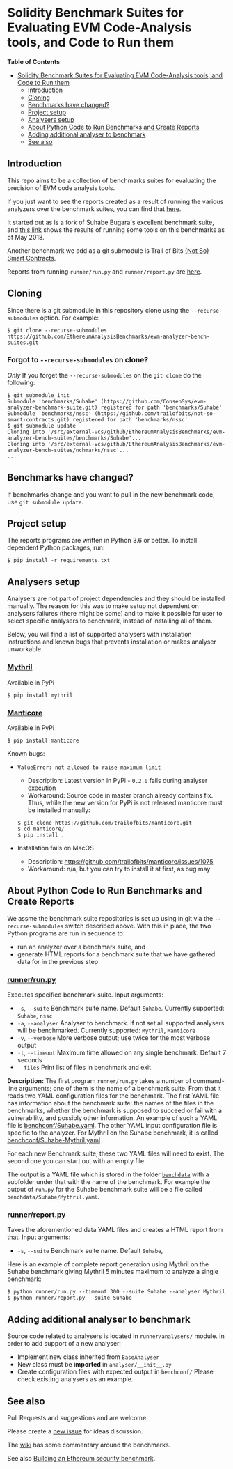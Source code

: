 # Solidity Benchmark Suites for Evaluating EVM Code-Analysis tools, and Code to Run them

<!-- markdown-toc start - Don't edit this section. Run M-x markdown-toc-refresh-toc -->
**Table of Contents**

- [Solidity Benchmark Suites for Evaluating EVM Code-Analysis tools, and Code to Run them](#solidity-benchmark-suites-for-evaluating-evm-code-analysis-tools-and-code-to-run-them)
    - [Introduction](#introduction)
    - [Cloning](#cloning)
    - [Benchmarks have changed?](#benchmarks-have-changed)
    - [Project setup](#project-setup)
    - [Analysers setup](#analysers-setup)
    - [About Python Code to Run Benchmarks and Create Reports](#about-python-code-to-run-benchmarks-and-create-reports)
    - [Adding additional analyser to benchmark](#adding-additional-analyser-to-benchmark)
    - [See also](#see-also)

<!-- markdown-toc end -->


## Introduction

This repo aims to be a collection of benchmarks suites for evaluating the precision of EVM code analysis tools.

If you just want to see the reports created as a result of running the various analyzers over the benchmark suites, you can find that [here](https://ethereumanalysisbenchmarks.github.io/).

It started out as is a fork of Suhabe Bugara's excellent benchmark
suite, and [this
link](https://diligence.consensys.net/evm-analyzer-benchmark-suite)
shows the results of running some tools on this benchmarks as of May
2018.

Another benchmark we add as a git submodule is Trail of Bits [(Not So) Smart Contracts](https://github.com/trailofbits/not-so-smart-contracts).

Reports from running `runner/run.py` and `runner/report.py` are [here](https://EthereumAnalysisBenchmarks.github.io/).

## Cloning

Since there is a git submodule in this repository clone using the `--recurse-submodules` option. For example:

```console
$ git clone --recurse-submodules https://github.com/EthereumAnalysisBenchmarks/evm-analyzer-bench-suites.git
```

### Forgot to `--recurse-submodules` on clone?

_Only_ If you forget the `--recurse-submodules` on the `git clone` do the following:

```console
$ git submodule init
Submodule 'benchmarks/Suhabe' (https://github.com/ConsenSys/evm-analyzer-benchmark-suite.git) registered for path 'benchmarks/Suhabe'
Submodule 'benchmarks/nssc' (https://github.com/trailofbits/not-so-smart-contracts.git) registered for path 'benchmarks/nssc'
$ git submodule update
Cloning into '/src/external-vcs/github/EthereumAnalysisBenchmarks/evm-analyzer-bench-suites/benchmarks/Suhabe'...
Cloning into '/src/external-vcs/github/EthereumAnalysisBenchmarks/evm-analyzer-bench-suites/nchmarks/nssc'...
...
```

## Benchmarks have changed?

If benchmarks change and you want to pull in the new benchmark code, use `git submodule update`.

## Project setup

The reports programs are written in Python 3.6 or better. To install dependent Python packages, run:
```console
$ pip install -r requirements.txt
```

## Analysers setup
Analysers are not part of project dependencies and they should be installed manually. The reason for this was to make setup not dependent on analysers failures (there might be some) and to make it possible for user to select specific analysers to benchmark, instead of installing all of them.  

Below, you will find a list of supported analysers with installation instructions and known bugs that prevents installation or makes analyser unworkable.

### [Mythril](https://github.com/ConsenSys/mythril)
Available in PyPi
```console
$ pip install mythril
```

### [Manticore](https://github.com/trailofbits/manticore)
Available in PyPi
```console
$ pip install manticore
```

Known bugs:
- `ValueError: not allowed to raise maximum limit`
  * Description: Latest version in PyPi - `0.2.0` fails during analyser execution
  * Workaround: Source code in master branch already contains fix. Thus, while the new version for PyPi is not released manticore must be installed manually:
  ```console
  $ git clone https://github.com/trailofbits/manticore.git
  $ cd manticore/
  $ pip install .
  ```

- Installation fails on MacOS
  * Description: https://github.com/trailofbits/manticore/issues/1075
  * Workaround: n/a, but you can try to install it at first, as bug may  

## About Python Code to Run Benchmarks and Create Reports

We assme the benchmark suite repositories is set up using in git via the `--recurse-submodules` switch described above. With this in place, the two Python programs are run in sequence to:

* run an analyzer over a benchmark suite, and
* generate HTML reports for a benchmark suite that we have gathered data for in the previous step

### [runner/run.py](https://github.com/EthereumAnalysisBenchmarks/evm-analyzer-bench-suites/blob/master/runner/run.py)
Executes specified benchmark suite.
Input arguments:
- `-s`, `--suite`       Benchmark suite name. Default `Suhabe`. Currently supported: `Suhabe`, `nssc`
- `-a`, `--analyser`    Analyser to benchmark. If not set all supported analysers will be benchmarked.
                        Currently supported: `Mythril`, `Manticore`
- `-v`, `--verbose`     More verbose output; use twice for the most verbose output
- `-t`, `--timeout`     Maximum time allowed on any single benchmark. Default 7 seconds
- `--files`             Print list of files in benchmark and exit

**Description:**
The first program `runner/run.py` takes a number of command-line
arguments; one of them is the name of a benchmark suite. From that it
reads two YAML configuration files for the benchmark. The first YAML
file has information about the benchmark suite: the names of the files
in the benchmarks, whether the benchmark is supposed to succeed or
fail with a vulnerability, and possibly other information. An example
of such a YAML file is
[benchconf/Suhabe.yaml](https://github.com/EthereumAnalysisBenchmarks/evm-analyzer-bench-suites/blob/master/benchconf/Suhabe.yaml). The
other YAML input configuration file is specific to the analyzer. For
Mythril on the Suhabe benchmark, it is called
[benchconf/Suhabe-Mythril.yaml](https://github.com/EthereumAnalysisBenchmarks/evm-analyzer-bench-suites/blob/master/benchconf/Suhabe-Mythril.yaml)

For each new Benchmark suite, these two YAML files will need to
exist. The second one you can start out with an empty file.

The output is a YAML file which is stored in the folder
[`benchdata`](https://github.com/EthereumAnalysisBenchmarks/evm-analyzer-bench-suites/tree/master/benchdata)
with a subfolder under that with the name of the benchmark. For
example the output of `run.py` for the Suhabe benchmark suite will be a
file called `benchdata/Suhabe/Mythril.yaml`.

### [runner/report.py](https://github.com/EthereumAnalysisBenchmarks/evm-analyzer-bench-suites/blob/master/runner/report.py)
Takes the aforementioned data YAML files and creates a HTML report from that.
Input arguments:
- `-s`, `--suite`       Benchmark suite name. Default `Suhabe`,


Here is an example of complete report generation using Mythril on the Suhabe benchmark giving Mythril 5 minutes maximum to analyze a single benchmark:

```console
$ python runner/run.py --timeout 300 --suite Suhabe --analyser Mythril
$ python runner/report.py --suite Suhabe
```

## Adding additional analyser to benchmark
Source code related to analysers is located in `runner/analysers/` module. In order to add support of a new analyser:
* Implement new class inherited from `BaseAnalyser`
* New class must be **imported** in `analyser/__init__.py`
* Create configuration files with expected output in `benchconf/`
Please check existing analysers as an example.

## See also

Pull Requests and suggestions and are welcome.

Please create a [new issue](https://github.com/EthereumAnalysisBenchmarks/evm-analyzer-benchmark-suite/issues/new) for ideas discussion.

The [wiki](https://github.com/EthereumAnalysisBenchmarks/evm-analyzer-benchmark-suite/wiki) has some commentary around the benchmarks.

See also [Building an Ethereum security benchmark](https://discourse.secureth.org/t/building-an-ethereum-security-benchmark/63).
